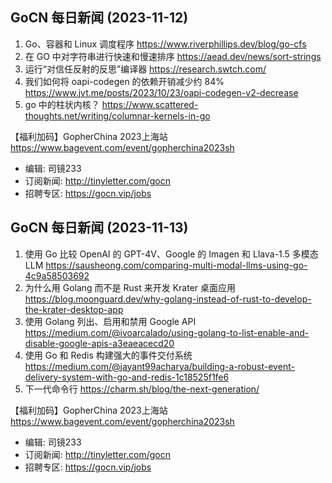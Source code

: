 ## GoCN 每日新闻 (2023-11-12)

1. Go、容器和 Linux 调度程序 https://www.riverphillips.dev/blog/go-cfs
2. 在 GO 中对字符串进行快速和慢速排序  https://aead.dev/news/sort-strings
3. 运行“对信任反射的反思”编译器 https://research.swtch.com/
5. 我们如何将 oapi-codegen 的依赖开销减少约 84% https://www.jvt.me/posts/2023/10/23/oapi-codegen-v2-decrease
6. go 中的柱状内核？ https://www.scattered-thoughts.net/writing/columnar-kernels-in-go

【福利加码】GopherChina 2023上海站 https://www.bagevent.com/event/gopherchina2023sh

- 编辑: 司镜233
- 订阅新闻: http://tinyletter.com/gocn
- 招聘专区: https://gocn.vip/jobs


## GoCN 每日新闻 (2023-11-13)

1. 使用 Go 比较 OpenAI 的 GPT-4V、Google 的 Imagen 和 Llava-1.5 多模态 LLM https://sausheong.com/comparing-multi-modal-llms-using-go-4c9a58503692
2. 为什么用 Golang 而不是 Rust 来开发 Krater 桌面应用 https://blog.moonguard.dev/why-golang-instead-of-rust-to-develop-the-krater-desktop-app
3. 使用 Golang 列出、启用和禁用 Google API https://medium.com/@ivoarcalado/using-golang-to-list-enable-and-disable-google-apis-a3eaeacecd20
4. 使用 Go 和 Redis 构建强大的事件交付系统 https://medium.com/@jayant99acharya/building-a-robust-event-delivery-system-with-go-and-redis-1c18525f1fe6
5. 下一代命令行 https://charm.sh/blog/the-next-generation/

【福利加码】GopherChina 2023上海站 https://www.bagevent.com/event/gopherchina2023sh

- 编辑: 司镜233
- 订阅新闻: http://tinyletter.com/gocn
- 招聘专区: https://gocn.vip/jobs


